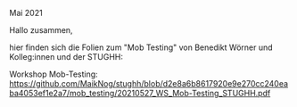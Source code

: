 Mai 2021

Hallo zusammen,

hier finden sich die Folien zum "Mob Testing" von Benedikt Wörner und Kolleg:innen und der STUGHH:

Workshop Mob-Testing: https://github.com/MaikNog/stughh/blob/d2e8a6b8617920e9e270cc240eaba4053ef1e2a7/mob_testing/20210527_WS_Mob-Testing_STUGHH.pdf



